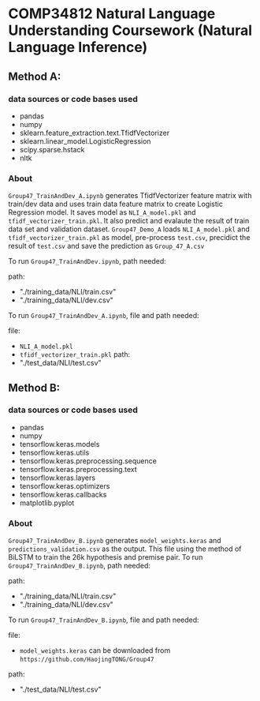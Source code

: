 # COMP34812 Natural Language Understanding Coursework (Natural Language Inference)

## Method A:
### data sources or code bases used

* pandas
* numpy
* sklearn.feature_extraction.text.TfidfVectorizer
* sklearn.linear_model.LogisticRegression
* scipy.sparse.hstack
* nltk

### About

 `Group47_TrainAndDev_A.ipynb` generates TfidfVectorizer feature matrix with train/dev data and uses train data feature matrix to create Logistic Regression model. It saves model as `NLI_A_model.pkl` and `tfidf_vectorizer_train.pkl`. It also predict and evalaute the result of train data set and validation dataset.
 `Group47_Demo_A` loads `NLI_A_model.pkl` and `tfidf_vectorizer_train.pkl` as model, pre-process `test.csv`, precidict the result of `test.csv` and save the prediction as `Group_47_A.csv`

 To run `Group47_TrainAndDev.ipynb`, path needed:
 
 path:
 * "./training_data/NLI/train.csv"
 * "./training_data/NLI/dev.csv"

 To run `Group47_TrainAndDev_A.ipynb`, file and path needed:
 
 file:
 * `NLI_A_model.pkl`
 * `tfidf_vectorizer_train.pkl`
 path:
 * "./test_data/NLI/test.csv"

## Method B:
### data sources or code bases used

* pandas
* numpy
* tensorflow.keras.models
* tensorflow.keras.utils
* tensorflow.keras.preprocessing.sequence
* tensorflow.keras.preprocessing.text
* tensorflow.keras.layers
* tensorflow.keras.optimizers
* tensorflow.keras.callbacks
* matplotlib.pyplot

### About

 `Group47_TrainAndDev_B.ipynb` generates `model_weights.keras` and `predictions_validation.csv` as the output. This file using the method of BiLSTM to train the 26k hypothesis and premise pair.
 To run `Group47_TrainAndDev_B.ipynb`, path needed:
 
 path:
 * "./training_data/NLI/train.csv"
 * "./training_data/NLI/dev.csv"

 To run `Group47_TrainAndDev_B.ipynb`, file and path needed:
 
 file:
 * `model_weights.keras` can be downloaded from `https://github.com/HaojingTONG/Group47`

 path:
 * "./test_data/NLI/test.csv"
